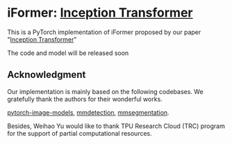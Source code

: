 # iFormer: [Inception Transformer](http://arxiv.org/abs/2205.12956)
This is a PyTorch implementation of iFormer proposed by our paper "[Inception Transformer](http://arxiv.org/abs/2205.12956)" 

The code and model will be released soon


## Acknowledgment
Our implementation is mainly based on the following codebases. We gratefully thank the authors for their wonderful works.

[pytorch-image-models](https://github.com/rwightman/pytorch-image-models), [mmdetection](https://github.com/open-mmlab/mmdetection), [mmsegmentation](https://github.com/open-mmlab/mmsegmentation).


Besides, Weihao Yu would like to thank TPU Research Cloud (TRC) program for the support of partial computational resources.
